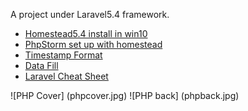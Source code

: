 A project under Laravel5.4 framework.


- [Homestead5.4 install in win10](https://mp.weixin.qq.com/s/HEUDUlBhU4SS66oK2EOraw)
- [PhpStorm set up with homestead](http://mp.weixin.qq.com/s/_Cwg4_B6GPR0Xw3t7Bfciw)
- [Timestamp Format](http://carbon.nesbot.com/docs)
- [Data Fill](http://github.com/fzaninotto/Faker)
- [Laravel Cheat Sheet](http://cheats.jesse-obrien.ca/)


![PHP Cover] (phpcover.jpg)
![PHP back] (phpback.jpg)
